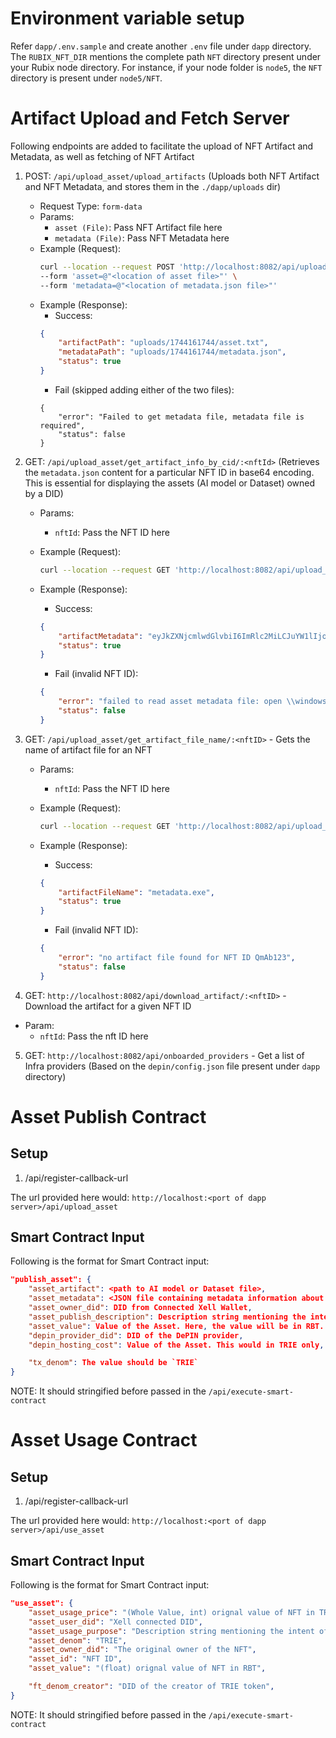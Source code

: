 # Environment variable setup

Refer `dapp/.env.sample` and create another `.env` file under `dapp` directory. The `RUBIX_NFT_DIR` mentions the complete path `NFT` directory present under your Rubix node directory. For instance, if your node folder is `node5`, the `NFT` directory is present under `node5/NFT`.

# Artifact Upload and Fetch Server

Following endpoints are added to facilitate the upload of NFT Artifact and Metadata, as well as fetching of NFT Artifact

1. POST: `/api/upload_asset/upload_artifacts` (Uploads both NFT Artifact and NFT Metadata, and stores them in the `./dapp/uploads` dir)

    - Request Type: `form-data`
    - Params:
        - `asset (File)`: Pass NFT Artifact file here
        - `metadata (File)`: Pass NFT Metadata here
    - Example (Request):
        ```bash
        curl --location --request POST 'http://localhost:8082/api/upload_asset/upload_artifacts' \
        --form 'asset=@"<location of asset file>"' \
        --form 'metadata=@"<location of metadata.json file>"'
        ```
    - Example (Response):
        - Success:
        ```json
        {
            "artifactPath": "uploads/1744161744/asset.txt",
            "metadataPath": "uploads/1744161744/metadata.json",
            "status": true
        }
        ```
        - Fail (skipped adding either of the two files):
        ```
        {
            "error": "Failed to get metadata file, metadata file is required",
            "status": false
        }
        ```

2. GET: `/api/upload_asset/get_artifact_info_by_cid/:<nftId>` (Retrieves the `metadata.json` content for a particular NFT ID in base64 encoding. This is essential for displaying the assets (AI model or Dataset) owned by a DID)

    - Params:
        - `nftId`: Pass the NFT ID here
         
    - Example (Request):
        ```bash
        curl --location --request GET 'http://localhost:8082/api/upload_asset/get_artifact_info_by_cid/QmAb123'
        ```
    - Example (Response):
        - Success:
        ```json
        {
            "artifactMetadata": "eyJkZXNjcmlwdGlvbiI6ImRlc2MiLCJuYW1lIjoiRGF0YXNldCJ9",
            "status": true
        }
        ```
        - Fail (invalid NFT ID):
        ```json
        {
            "error": "failed to read asset metadata file: open \\windows\\node9\\NFT/QmAb1234/metadata.json: The system cannot find the path specified.",
            "status": false
        }
        ```

3. GET: `/api/upload_asset/get_artifact_file_name/:<nftID>` - Gets the name of artifact file for an NFT

    - Params:
        - `nftId`: Pass the NFT ID here
         
    - Example (Request):
        ```bash        
        curl --location --request GET 'http://localhost:8082/api/upload_asset/get_artifact_file_name/QmAb123' --header 'Content-Type: application/json'
        ```
    - Example (Response):
        - Success:
        ```json
        {
            "artifactFileName": "metadata.exe",
            "status": true
        }
        ```
        - Fail (invalid NFT ID):
        ```json
        {
            "error": "no artifact file found for NFT ID QmAb123",
            "status": false
        }
        ```

4. GET: `http://localhost:8082/api/download_artifact/:<nftID>` - Download the artifact for a given NFT ID

  - Param:
    - `nftId`: Pass the nft ID here

5. GET: `http://localhost:8082/api/onboarded_providers` - Get a list of Infra providers (Based on the `depin/config.json` file present under `dapp` directory)

# Asset Publish Contract

## Setup

1. /api/register-callback-url

The url provided here would: `http://localhost:<port of dapp server>/api/upload_asset`

## Smart Contract Input

Following is the format for Smart Contract input:

```json
"publish_asset": {
    "asset_artifact": <path to AI model or Dataset file>,
    "asset_metadata": <JSON file containing metadata information about AI model or Dataset>,
    "asset_owner_did": DID from Connected Xell Wallet,
    "asset_publish_description": Description string mentioning the intent of the action. In this case, we can write `AI Model/Dataset published and owned by <owner_did>`,
    "asset_value": Value of the Asset. Here, the value will be in RBT. From the frontend, the value expected from User will be in TRIE, which is then supposed to converted to equivalent value in RBT,
    "depin_provider_did": DID of the DePIN provider,
    "depin_hosting_cost": Value of the Asset. This would in TRIE only, // Hosting fees 

    "tx_denom": The value should be `TRIE`
}
```

NOTE: It should stringified before passed in the `/api/execute-smart-contract`

# Asset Usage Contract

## Setup

1. /api/register-callback-url

The url provided here would: `http://localhost:<port of dapp server>/api/use_asset`

## Smart Contract Input

Following is the format for Smart Contract input:

```json
"use_asset": {
    "asset_usage_price": "(Whole Value, int) orignal value of NFT in TRIE",
    "asset_user_did": "Xell connected DID",
    "asset_usage_purpose": "Description string mentioning the intent of the action. In this case, we can write `AI Model/Dataset bought by <asset_user_did>",
    "asset_denom": "TRIE",
    "asset_owner_did": "The original owner of the NFT",
    "asset_id": "NFT ID",
    "asset_value": "(float) orignal value of NFT in RBT",

    "ft_denom_creator": "DID of the creator of TRIE token",
}
```

NOTE: It should stringified before passed in the `/api/execute-smart-contract`

